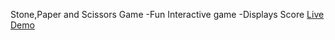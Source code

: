 Stone,Paper and Scissors Game
-Fun Interactive game
-Displays Score
[Live Demo](https://thunderrohannn.github.io/rock-paper-scissors/)
